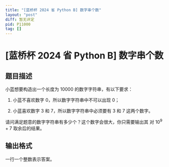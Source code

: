 ```yaml
---
title: "[蓝桥杯 2024 省 Python B] 数字串个数"
layout: "post"
diff: 暂无评定
pid: P11000
tag: []
---
```

# [蓝桥杯 2024 省 Python B] 数字串个数
## 题目描述

小蓝想要构造出一个长度为 $10000$ 的数字字符串，有以下要求：

1. 小蓝不喜欢数字 $0$，所以数字字符串中不可以出现 $0$；

1. 小蓝喜欢数字 $3$ 和 $7$，所以数字字符串中必须要有 $3$ 和 $7$ 这两个数字。

请问满足题意的数字字符串有多少个？这个数字会很大，你只需要输出其
对 $10^9 + 7$ 取余后的结果。

## 输出格式

一行一个整数表示答案。

